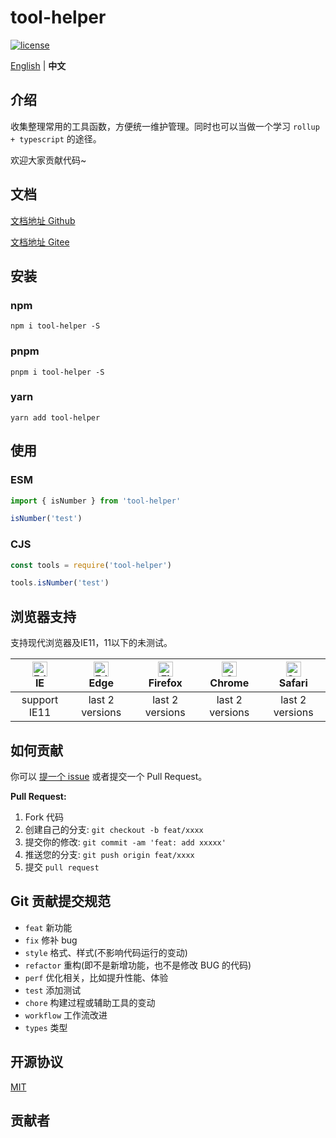 # tool-helper

[![license](https://img.shields.io/github/license/kailong321200875/tool-helper.svg)](LICENSE)

[English](./README.md) | **中文**

## 介绍

收集整理常用的工具函数，方便统一维护管理。同时也可以当做一个学习 `rollup + typescript` 的途径。

欢迎大家贡献代码~

## 文档

[文档地址 Github](https://kailong321200875.github.io/tool-helper/modules.html)

[文档地址 Gitee](https://kailong110120130.gitee.io/tool-helper/modules.html)

## 安装

### npm

```shell
npm i tool-helper -S
```

### pnpm

```shell
pnpm i tool-helper -S
```

### yarn

```shell
yarn add tool-helper
```

## 使用

### ESM

```ts
import { isNumber } from 'tool-helper'

isNumber('test')
```

### CJS

```js
const tools = require('tool-helper')

tools.isNumber('test')
```

## 浏览器支持

支持现代浏览器及IE11，11以下的未测试。

| [<img src="https://raw.githubusercontent.com/alrra/browser-logos/master/src/archive/internet-explorer_9-11/internet-explorer_9-11_48x48.png" alt=" Edge" width="24px" height="24px" />](http://godban.github.io/browsers-support-badges/)</br>IE | [<img src="https://raw.githubusercontent.com/alrra/browser-logos/master/src/edge/edge_48x48.png" alt=" Edge" width="24px" height="24px" />](http://godban.github.io/browsers-support-badges/)</br>Edge | [<img src="https://raw.githubusercontent.com/alrra/browser-logos/master/src/firefox/firefox_48x48.png" alt="Firefox" width="24px" height="24px" />](http://godban.github.io/browsers-support-badges/)</br>Firefox | [<img src="https://raw.githubusercontent.com/alrra/browser-logos/master/src/chrome/chrome_48x48.png" alt="Chrome" width="24px" height="24px" />](http://godban.github.io/browsers-support-badges/)</br>Chrome | [<img src="https://raw.githubusercontent.com/alrra/browser-logos/master/src/safari/safari_48x48.png" alt="Safari" width="24px" height="24px" />](http://godban.github.io/browsers-support-badges/)</br>Safari |
| :-: | :-: | :-: | :-: | :-: |
| support IE11 | last 2 versions | last 2 versions | last 2 versions | last 2 versions |

## 如何贡献

你可以 [提一个 issue](https://github.com/kailong321200875/tool-helper/issues/new) 或者提交一个 Pull Request。

**Pull Request:**

1. Fork 代码
2. 创建自己的分支: `git checkout -b feat/xxxx`
3. 提交你的修改: `git commit -am 'feat: add xxxxx'`
4. 推送您的分支: `git push origin feat/xxxx`
5. 提交 `pull request`

## Git 贡献提交规范

- `feat` 新功能
- `fix` 修补 bug
- `style` 格式、样式(不影响代码运行的变动)
- `refactor` 重构(即不是新增功能，也不是修改 BUG 的代码)
- `perf` 优化相关，比如提升性能、体验
- `test` 添加测试
- `chore` 构建过程或辅助工具的变动
- `workflow` 工作流改进
- `types` 类型

## 开源协议

[MIT](./LICENSE)

## 贡献者

<!-- readme: collaborators,contributors -start -->
<!-- readme: collaborators,contributors -end -->
